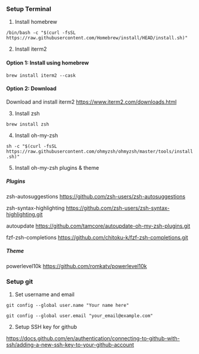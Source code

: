 ### Setup Terminal 

1. Install homebrew

`/bin/bash -c "$(curl -fsSL https://raw.githubusercontent.com/Homebrew/install/HEAD/install.sh)"`


2. Install iterm2

#### Option 1: Install using homebrew

`brew install iterm2 --cask`

#### Option 2: Download

Download and install iterm2 
https://www.iterm2.com/downloads.html

3. Install zsh 

`brew install zsh`

4. Install oh-my-zsh

`sh -c "$(curl -fsSL https://raw.githubusercontent.com/ohmyzsh/ohmyzsh/master/tools/install.sh)"`

5. Install oh-my-zsh plugins & theme

##### Plugins

zsh-autosuggestions https://github.com/zsh-users/zsh-autosuggestions

zsh-syntax-highlighting https://github.com/zsh-users/zsh-syntax-highlighting.git

autoupdate https://github.com/tamcore/autoupdate-oh-my-zsh-plugins.git

fzf-zsh-completions https://github.com/chitoku-k/fzf-zsh-completions.git

##### Theme

powerlevel10k https://github.com/romkatv/powerlevel10k


### Setup git

1. Set username and email

`git config --global user.name "Your name here"`

`git config --global user.email "your_email@example.com"`


2. Setup SSH key for github

https://docs.github.com/en/authentication/connecting-to-github-with-ssh/adding-a-new-ssh-key-to-your-github-account